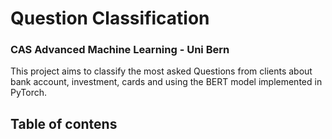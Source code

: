 # Question Classification
### CAS Advanced Machine Learning - Uni Bern

This project aims to classify the most asked Questions from clients about bank account, investment, cards and using the BERT model implemented in PyTorch. 

## Table of contens
